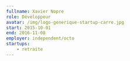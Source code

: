```yaml
---
fullname: Xavier Nopre
role: Développeur
avatar: /img/logo-generique-startup-carre.jpg
start: 2015-10-01
end: 2016-11-08
employer: independent/octo
startups:
    - retraite
---
```

